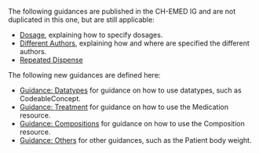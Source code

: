 The following guidances are published in the CH-EMED IG and are not duplicated in this one, but are still applicable:

- [Dosage](http://build.fhir.org/ig/hl7ch/ch-emed/dosage.html), explaining how to specify dosages.
- [Different Authors](http://build.fhir.org/ig/hl7ch/ch-emed/different-authors.html), explaining how and where are specified the different authors.
- [Repeated Dispense](http://build.fhir.org/ig/hl7ch/ch-emed/repeated-dispense.html)

The following new guidances are defined here:

- [Guidance: Datatypes](guidance_datatypes.html) for guidance on how to use datatypes, such as CodeableConcept.
- [Guidance: Treatment](guidance_treatment.html) for guidance on how to use the Medication resource.
- [Guidance: Compositions](guidance_compositions.html) for guidance on how to use the Composition resource.
- [Guidance: Others](guidance_others.html) for other guidances, such as the Patient body weight.
